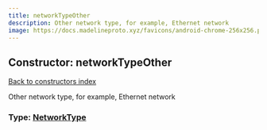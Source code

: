```yaml
---
title: networkTypeOther
description: Other network type, for example, Ethernet network
image: https://docs.madelineproto.xyz/favicons/android-chrome-256x256.png
---
```

## Constructor: networkTypeOther  
[Back to constructors index](index.md)



Other network type, for example, Ethernet network




### Type: [NetworkType](../types/NetworkType.md)


